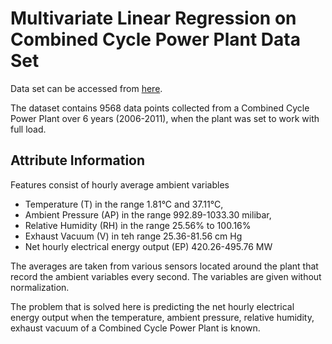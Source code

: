 # Multivariate Linear Regression on Combined Cycle Power Plant Data Set

Data set can be accessed from [here](https://archive.ics.uci.edu/ml/datasets/combined+cycle+power+plant).

The dataset contains 9568 data points collected from a Combined Cycle Power Plant over 6 years (2006-2011), when the plant was set to work with full load.

## Attribute Information

Features consist of hourly average ambient variables
- Temperature (T) in the range 1.81°C and 37.11°C,
- Ambient Pressure (AP) in the range 992.89-1033.30 milibar,
- Relative Humidity (RH) in the range 25.56% to 100.16%
- Exhaust Vacuum (V) in teh range 25.36-81.56 cm Hg
- Net hourly electrical energy output (EP) 420.26-495.76 MW

The averages are taken from various sensors located around the plant that record the ambient variables every second. The variables are given without normalization.

The problem that is solved here is predicting the net hourly electrical energy output when the temperature, ambient pressure, relative humidity, exhaust vacuum of a Combined Cycle Power Plant is known.
